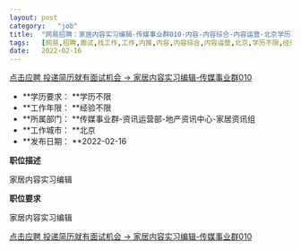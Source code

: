 ```yaml
---
layout:	post
category:	"job"
title:	"网易招聘：家居内容实习编辑-传媒事业群010-内容-内容综合-内容运营-北京学历不限经验不限"
tags:	[网易,招聘,面试,找工作,工作,内推,内容,内容综合,内容运营,北京,学历不限,经验不限]
date:	2022-02-16
---
```


[点击应聘 投递简历就有面试机会 ->  家居内容实习编辑-传媒事业群010](http://mobile.bole.netease.com/bole/boleDetail?id=37921&employeeId=346f03c3cda5f04c&key=all)



- **学历要求： **学历不限
- **工作年限： **经验不限
- **所属部门： **传媒事业群-资讯运营部-地产资讯中心-家居资讯组
- **工作城市： **北京
- **发布日期： **2022-02-16



**职位描述**

家居内容实习编辑



**职位要求**

家居内容实习编辑



[点击应聘 投递简历就有面试机会 ->  家居内容实习编辑-传媒事业群010](http://mobile.bole.netease.com/bole/boleDetail?id=37921&employeeId=346f03c3cda5f04c&key=all)